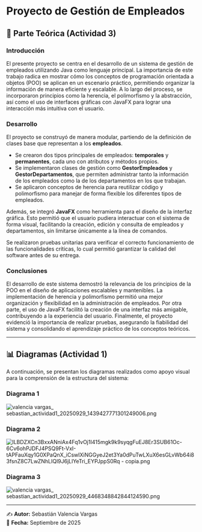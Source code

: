 # Proyecto de Gestión de Empleados  

## 📖 Parte Teórica (Actividad 3)  

### Introducción  
El presente proyecto se centra en el desarrollo de un sistema de gestión de empleados utilizando Java como lenguaje principal. La importancia de este trabajo radica en mostrar cómo los conceptos de programación orientada a objetos (POO) se aplican en un escenario práctico, permitiendo organizar la información de manera eficiente y escalable. A lo largo del proceso, se incorporaron principios como la herencia, el polimorfismo y la abstracción, así como el uso de interfaces gráficas con JavaFX para lograr una interacción más intuitiva con el usuario.  

### Desarrollo  
El proyecto se construyó de manera modular, partiendo de la definición de clases base que representan a los **empleados**.  
- Se crearon dos tipos principales de empleados: **temporales** y **permanentes**, cada uno con atributos y métodos propios.  
- Se implementaron clases de gestión como **GestorEmpleados** y **GestorDepartamentos**, que permiten administrar tanto la información de los empleados como la de los departamentos en los que trabajan.  
- Se aplicaron conceptos de herencia para reutilizar código y polimorfismo para manejar de forma flexible los diferentes tipos de empleados.  

Además, se integró **JavaFX** como herramienta para el diseño de la interfaz gráfica. Esto permitió que el usuario pudiera interactuar con el sistema de forma visual, facilitando la creación, edición y consulta de empleados y departamentos, sin limitarse únicamente a la línea de comandos.  

Se realizaron pruebas unitarias para verificar el correcto funcionamiento de las funcionalidades críticas, lo cual permitió garantizar la calidad del software antes de su entrega.  

### Conclusiones  
El desarrollo de este sistema demostró la relevancia de los principios de la POO en el diseño de aplicaciones escalables y mantenibles. La implementación de herencia y polimorfismo permitió una mejor organización y flexibilidad en la administración de empleados. Por otra parte, el uso de JavaFX facilitó la creación de una interfaz más amigable, contribuyendo a la experiencia del usuario. Finalmente, el proyecto evidenció la importancia de realizar pruebas, asegurando la fiabilidad del sistema y consolidando el aprendizaje práctico de los conceptos teóricos.  

---

## 📊 Diagramas (Actividad 1)  

A continuación, se presentan los diagramas realizados como apoyo visual para la comprensión de la estructura del sistema:  

### Diagrama 1  
![valencia vargas_ sebastian_actividad1_20250929_1439427771301249006.png](https://github.com/user-attachments/assets/0be76cf6-3af6-4a0b-9587-e046fe7d849a)  

### Diagrama 2  
![lLBDZXCn3BxxANniAx4Fq1vOj1I415mgk9k9syqgFuEJ8Er3SUB61Oc-6Cv6ohPJDFJ4PSQ9Ft-VxI-tAPFauXqy1G0XPaQnX_iCswIXiNGGyeJ2et3Ya0dPuTwLXuX6esGLvWb64i83fsnZ8C7LwZNhLIQl9J6jLlYeTri_EYPJppS0Rq - copia.png](https://github.com/user-attachments/assets/d23dd47c-d17d-4f41-befe-19d7140eaf2c)  

### Diagrama 3  
![valencia vargas_ sebastian_actividad1_20250929_4468348842844124590.png](https://github.com/user-attachments/assets/18ab31fd-de04-4b18-ad28-028e625d6067)  

---

✍️ **Autor:** Sebastián Valencia Vargas  
📅 **Fecha:** Septiembre de 2025